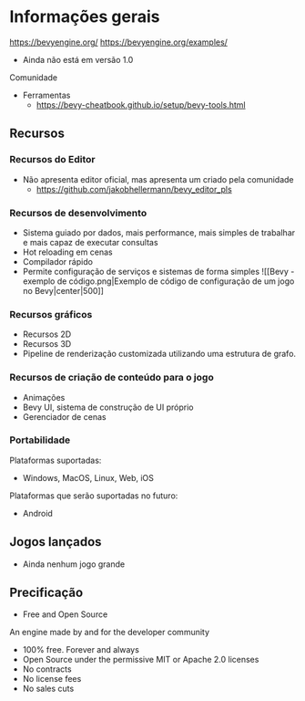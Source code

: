 # Informações gerais

https://bevyengine.org/
https://bevyengine.org/examples/

- Ainda não está em versão 1.0

Comunidade
- Ferramentas
	- https://bevy-cheatbook.github.io/setup/bevy-tools.html
## Recursos

### Recursos do Editor

- Não apresenta editor oficial, mas apresenta um criado pela comunidade
	- https://github.com/jakobhellermann/bevy_editor_pls
### Recursos de desenvolvimento

- Sistema guiado por dados, mais performance, mais simples de trabalhar e mais capaz de executar consultas
- Hot reloading em cenas
- Compilador rápido
- Permite configuração de serviços e sistemas de forma simples
![[Bevy - exemplo de código.png|Exemplo de código de configuração de um jogo no Bevy|center|500]]
### Recursos gráficos

- Recursos 2D
- Recursos 3D
- Pipeline de renderização customizada utilizando uma estrutura de grafo.
### Recursos de criação de conteúdo para o jogo

- Animações
- Bevy UI, sistema de construção de UI próprio
- Gerenciador de cenas


### Portabilidade

Plataformas suportadas:
- Windows, MacOS, Linux, Web, iOS

Plataformas que serão suportadas no futuro:
- Android

## Jogos lançados

- Ainda nenhum jogo grande

## Precificação 

- Free and Open Source

An engine made by and for the developer community

- 100% free. Forever and always
- Open Source under the permissive MIT or Apache 2.0 licenses
- No contracts
- No license fees
- No sales cuts